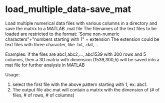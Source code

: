 # load_multiple_data-save_mat
Load multiple numerical data files with various columns in a directory and save the matrix to a MATLAB .mat file
The filenames of the text files to be loaded are restricted to the format:
 'Some non-numeric characters"+"numbers starting with 1" + extension
 The extension could be text files with three character, like .txt, .dat,...
 
 Examples: if the files are abc1,abc2,..., abc1539 with 300 rows and 5 columns, then a 3D matrix with dimension (1539,300,5) will be saved into a mat file for further analysis in MATLAB

Usage:
1. select the first file with the above pattern starting with 1, ex: abc1.
2. The output file abc.mat will contain a matrix with the dimension of (# of files, # of rows, # of columns)


